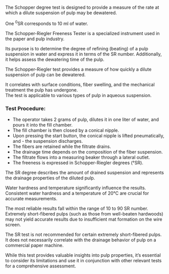 The Schopper degree test is designed to provide a measure of the rate at which a dilute suspension of pulp may be dewatered.  

One <sup>0</sup>SR corresponds to 10 ml of water. 

The Schopper-Riegler Freeness Tester is a specialized instrument used in the paper and pulp industry.  

Its purpose is to determine the degree of refining (beating) of a pulp suspension in water and express it in terms of the SR number.
Additionally, it helps assess the dewatering time of the pulp.

The Schopper-Riegler test provides a measure of how quickly a dilute suspension of pulp can be dewatered.  

It correlates with surface conditions, fiber swelling, and the mechanical treatment the pulp has undergone.  
The test is applicable to various types of pulp in aqueous suspension.  

### Test Procedure:
- The operator takes 2 grams of pulp, dilutes it in one liter of water, and pours it into the fill chamber.
- The fill chamber is then closed by a conical nipple.
- Upon pressing the start button, the conical nipple is lifted pneumatically, and - the suspension discharges.
- The fibers are retained while the filtrate drains.
- The drainage time depends on the composition of the fiber suspension.
- The filtrate flows into a measuring beaker through a lateral outlet.
- The freeness is expressed in Schopper-Riegler degrees (°SR).

The SR degree describes the amount of drained suspension and represents the drainage properties of the diluted pulp.  

Water hardness and temperature significantly influence the results.  
Consistent water hardness and a temperature of 20°C are crucial for accurate measurements.  

The most reliable results fall within the range of 10 to 90 SR number.  
Extremely short-fibered pulps (such as those from well-beaten hardwoods)
may not yield accurate results due to insufficient mat formation on the wire screen.   

The SR test is not recommended for certain extremely short-fibered pulps.
It does not necessarily correlate with the drainage behavior of pulp on a commercial paper machine.  

While this test provides valuable insights into pulp properties, it’s essential to consider its limitations and use it in conjunction with other relevant tests for a comprehensive assessment.




